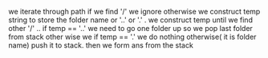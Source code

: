 we iterate through path if we find '/' we ignore otherwise we construct temp string to store the folder name or '..' or '.' .
we construct temp until we find other '/' ..
if temp == '..' we need to go one folder up so we pop last folder from stack other wise we if temp == '.' we do nothing otherwise( it is folder name) push it to stack.
then we form ans from the stack